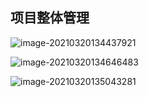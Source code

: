 ## 项目整体管理

![image-20210320134437921](C:/Users/Administrator/AppData/Roaming/Typora/typora-user-images/image-20210320134437921.png)



![image-20210320134646483](C:/Users/Administrator/AppData/Roaming/Typora/typora-user-images/image-20210320134646483.png)





![image-20210320135043281](C:/Users/Administrator/AppData/Roaming/Typora/typora-user-images/image-20210320135043281.png)